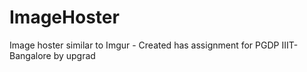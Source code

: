 # ImageHoster
Image hoster similar to Imgur - Created has assignment for PGDP IIIT-Bangalore by upgrad
